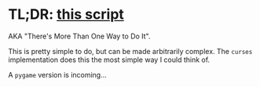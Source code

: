 # TL;DR: [this script](solution_curses.py)
AKA "There's More Than One Way to Do It".

This is pretty simple to do, but can be made arbitrarily complex.
The `curses` implementation does this the most simple way I could think of.

A `pygame` version is incoming... 